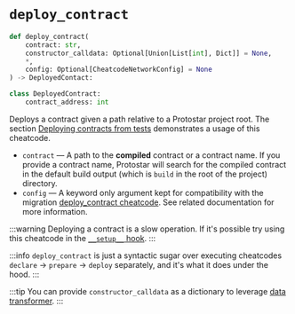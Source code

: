 # `deploy_contract`

```python
def deploy_contract(
    contract: str,
    constructor_calldata: Optional[Union[List[int], Dict]] = None,
    *,
    config: Optional[CheatcodeNetworkConfig] = None
) -> DeployedContact:

class DeployedContract:
    contract_address: int
```
Deploys a contract given a path relative to a Protostar project root. The section [Deploying contracts from tests](../01-deploying-contracts.md) demonstrates a usage of this cheatcode.

- `contract` — A path to the **compiled** contract or a contract name. If you provide a contract name, Protostar will search for the compiled contract in the default build output (which is `build` in the root of the project) directory.
- `config` — A keyword only argument kept for compatibility with the migration [deploy_contract cheatcode](../../06-deploying/02-migrations/deploy-contract.md). See related documentation for more information.

:::warning
Deploying a contract is a slow operation. If it's possible try using this cheatcode in the [`__setup__` hook](../README.md#setup-hooks).
:::

:::info
`deploy_contract` is just a syntactic sugar over executing cheatcodes `declare` -> `prepare` -> `deploy` separately, and it's what it does under the hood.
:::

:::tip
You can provide `constructor_calldata` as a dictionary to leverage [data transformer](./README.md#data-transformer).
:::

